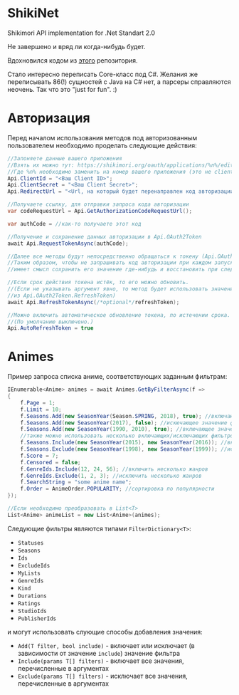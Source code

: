 # ShikiNet
Shikimori API implementation for .Net Standart 2.0

Не завершено и вряд ли когда-нибудь будет. 

Вдохновился кодом из [этого](https://github.com/Firely-Pasha/JShikiApi) репозитория. 

Стало интересно переписать Core-класс под C#. Желания же переписывать 86(!) сущностей с Java на C# нет, а парсеры справляются неочень.
Так что это "just for fun". :)

# Авторизация
Перед началом использования методов под авторизованным пользователем необходимо проделать следующие действия:

```c#
//Запоняете данные вашего приложения
//Взять их можно тут: https://shikimori.org/oauth/applications/%n%/edit
//Где %n% необходимо заменить на номер вашего приложения (это не client_id)
Api.ClientId = "<Ваш Client ID>";
Api.ClientSecret = "<Ваш Client Secret>";
Api.RedirectUrl = "<Url, на который будет перенаправлен код авторизации>";

//Получаете ссылку, для отправки запроса кода авторизации
var codeRequestUrl = Api.GetAuthorizationCodeRequestUrl(); 

var authCode = //как-то получаете этот код

//Получение и сохранение данных авторизации в Api.OAuth2Token
await Api.RequestTokenAsync(authCode);

//Далее все методы будут непосредственно обращаться к токену (Api.OAuth2Token.AccessToken)
//Таким образом, чтобы не запрашивать код авторизации при каждом запуске приложения,
//имеет смысл сохранить его значение где-нибудь и восстановить при следующем запуске. 

//Если срок действия токена истёк, то его можно обновить.
//(Если не указывать аргумент явно, то метод будет использовать значение
//из Api.OAuth2Token.RefreshToken)
await Api.RefreshTokenAsync(/*optional*/refreshToken); 

//Можно включить автоматическое обновление токена, по истечении срока.
//(По умолчанию выключено.)
Api.AutoRefreshToken = true
```

# Animes

Пример запроса списка аниме, соответствующих заданным фильтрам:
```c#
IEnumerable<Anime> animes = await Animes.GetByFilterAsync(f =>
{
    f.Page = 1;
    f.Limit = 10;
    f.Seasons.Add(new SeasonYear(Season.SPRING, 2018), true); //включающее значение фильтра
    f.Seasons.Add(new SeasonYear(2017), false); //искючающее значение фильтра
    f.Seasons.Add(new SeasonYear(1990, 2010), true); //включающее значение фильтра
    //также можно использовать несколько включающих/исключающих фильтров следующим образом
    f.Seasons.Include(new SeasonYear(2015), new SeasonYear(2016)); //включили 2015 и 2016 года
    f.Seasons.Exclude(new SeasonYear(1998), new SeasonYear(1999)); //исключили 1998 и 1999 года
    f.Score = 7;
    f.Censored = false;
    f.GenreIds.Include(12, 24, 56); //включить несколько жанров
    f.GenreIds.Exclude(1, 2, 3); //исключить несколько жанров
    f.SearchString = "some anime name";
    f.Order = AnimeOrder.POPULARITY; //сортировка по популярности
});

//Если необходимо преобразовать в List<T>
List<Anime> animeList = new List<Anime>(animes);
```

Следующие фильтры являются типами `FilterDictionary<T>`:
* `Statuses`
* `Seasons`
* `Ids`
* `ExcludeIds`
* `MyLists`
* `GenreIds`
* `Kind`
* `Durations`
* `Ratings`
* `StudioIds`
* `PublisherIds`

и могут использовать слующие способы добавления значения:
* `Add(T filter, bool include)` - включает или исключает (в зависимости от значение `include`) значение фильтра
* `Include(params T[] filters)` - включает все значения, перечисленные в аргументах
* `Exclude(params T[] filters)` - исключает все значения, перечисленные в аргументах
